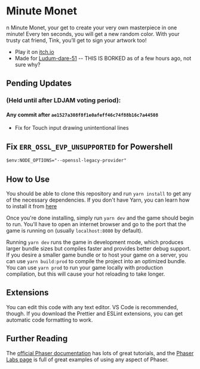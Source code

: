 # Minute Monet
n Minute Monet, your get to create your very own masterpiece in one minute! Every ten seconds, you will get a new random color. With your trusty cat friend, Tink, you’ll get to sign your artwork too! 
* Play it on [itch.io](https://notoriouseng.itch.io/minute-monet) 
* Made for [Ludum-dare-51](https://ldjam.com/events/ludum-dare/51/minute-monet) -- THIS IS BORKED as of a few hours ago, not sure why?

## Pending Updates 
### (Held until after LDJAM voting period): 
#### Any commit after  `ae1527a308f8f1e0afeff46c74f88b16c7a44508`
* Fix for Touch input drawing unintentional lines

## Fix `ERR_OSSL_EVP_UNSUPPORTED` for Powershell
```ps
$env:NODE_OPTIONS="--openssl-legacy-provider"
```

## How to Use

You should be able to clone this repository and run `yarn install` to get any of the necessary dependencies. If you don't have Yarn, you can learn how to install it from [here](https://classic.yarnpkg.com/lang/en/docs/install)

Once you're done installing, simply run `yarn dev` and the game should begin to run. You'll have to open an internet browser and go to the port that the game is running on (usually `localhost:8080` by default).

Running `yarn dev` runs the game in development mode, which produces larger bundle sizes but compiles faster and provides better debug support. If you desire a smaller game bundle or to host your game on a server, you can use `yarn build:prod` to compile the project into an optimized bundle. You can use `yarn prod` to run your game locally with production compilation, but this will cause your hot reloading to take longer.

## Extensions

You can edit this code with any text editor. VS Code is recommended, though. If you download the Prettier and ESLint extensions, you can get automatic code formatting to work.

## Further Reading

The [official Phaser documentation](https://phaser.io/learn) has lots of great tutorials, and the [Phaser Labs page](https://labs.phaser.io/) is full of great examples of using any aspect of Phaser.
